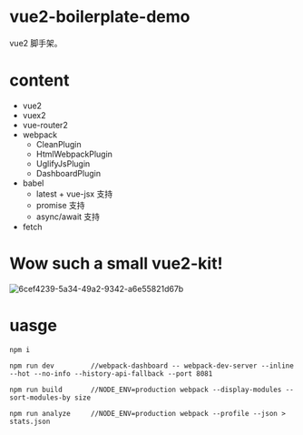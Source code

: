 # vue2-boilerplate-demo

vue2 脚手架。

# content

- vue2
- vuex2
- vue-router2
- webpack
    - CleanPlugin
    - HtmlWebpackPlugin
    - UglifyJsPlugin
    - DashboardPlugin
- babel
    - latest + vue-jsx 支持
    - promise 支持
    - async/await 支持
- fetch

# Wow such a small vue2-kit!

![6cef4239-5a34-49a2-9342-a6e55821d67b](https://cloud.githubusercontent.com/assets/6868950/19335694/d725ccbc-9137-11e6-93a5-3456939f307a.png)

# uasge

```
npm i
```

```
npm run dev         //webpack-dashboard -- webpack-dev-server --inline --hot --no-info --history-api-fallback --port 8081
```

```
npm run build       //NODE_ENV=production webpack --display-modules --sort-modules-by size
```

```
npm run analyze     //NODE_ENV=production webpack --profile --json > stats.json
```
